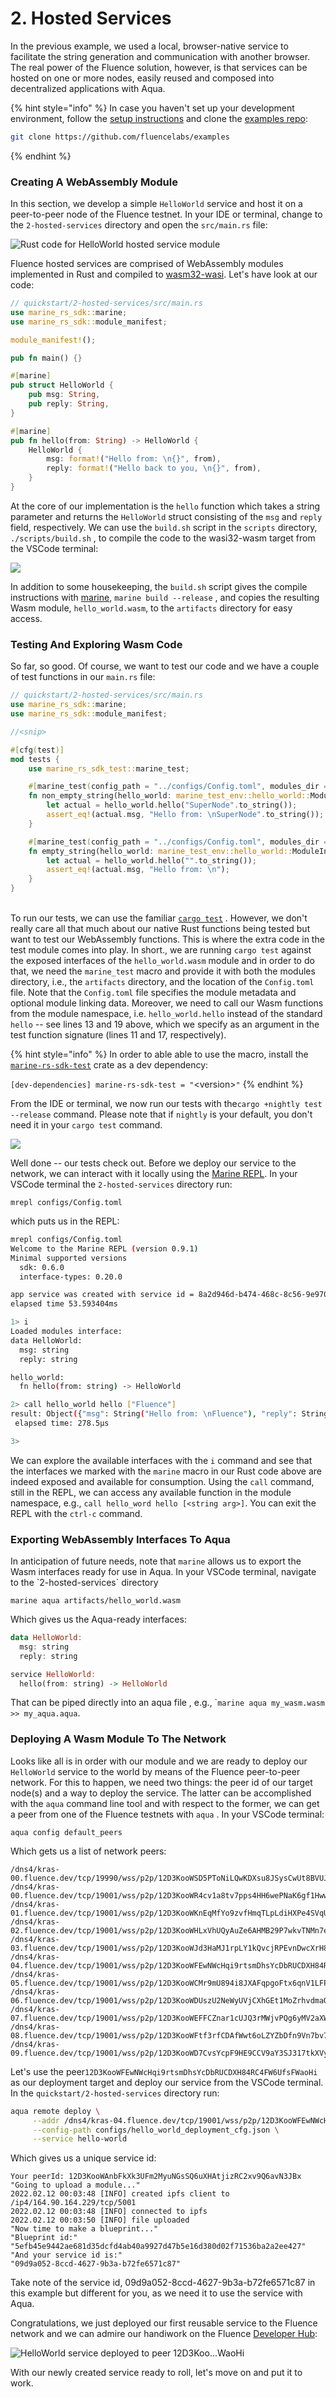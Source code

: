 # 2. Hosted Services

In the previous example, we used a local, browser-native service to facilitate the string generation and communication with another browser. The real power of the Fluence solution, however, is that services can be hosted on one or more nodes, easily reused and composed into decentralized applications with Aqua.

{% hint style="info" %}
In case you haven't set up your development environment, follow the [setup instructions](../tutorials\_tutorials/recipes\_setting\_up.md) and clone the [examples repo](https://github.com/fluencelabs/examples):

```bash
git clone https://github.com/fluencelabs/examples
```
{% endhint %}

### Creating A WebAssembly Module

In this section, we develop a simple `HelloWorld` service and host it on a peer-to-peer node of the Fluence testnet. In your IDE or terminal, change to the `2-hosted-services` directory and open the `src/main.rs` file:

![Rust code for HelloWorld hosted service module](<../.gitbook/assets/image (48).png>)

Fluence hosted services are comprised of WebAssembly modules implemented in Rust and compiled to [wasm32-wasi](https://doc.rust-lang.org/stable/nightly-rustc/rustc\_target/spec/wasm32\_wasi/index.html). Let's have look at our code:

```rust
// quickstart/2-hosted-services/src/main.rs
use marine_rs_sdk::marine;
use marine_rs_sdk::module_manifest;

module_manifest!();

pub fn main() {}

#[marine]
pub struct HelloWorld {
    pub msg: String,
    pub reply: String,
}

#[marine]
pub fn hello(from: String) -> HelloWorld {
    HelloWorld {
        msg: format!("Hello from: \n{}", from),
        reply: format!("Hello back to you, \n{}", from),
    }
}
```

At the core of our implementation is the `hello` function which takes a string parameter and returns the `HelloWorld` struct consisting of the `msg` and `reply` field, respectively. We can use the `build.sh` script in the `scripts` directory,  `./scripts/build.sh` ,  to compile the code to the wasi32-wasm target from the VSCode terminal:

![](<../.gitbook/assets/image (47).png>)

In addition to some housekeeping, the `build.sh` script gives the compile instructions with [marine](https://crates.io/crates/marine), `marine build --release` , and copies the resulting Wasm module, `hello_world.wasm`, to the `artifacts` directory for easy access.

### Testing And Exploring Wasm Code

So far, so good. Of course, we want to test our code and we have a couple of test functions in our `main.rs` file:

```rust
// quickstart/2-hosted-services/src/main.rs
use marine_rs_sdk::marine;
use marine_rs_sdk::module_manifest;

//<snip>

#[cfg(test)]
mod tests {
    use marine_rs_sdk_test::marine_test;

    #[marine_test(config_path = "../configs/Config.toml", modules_dir = "../artifacts")]
    fn non_empty_string(hello_world: marine_test_env::hello_world::ModuleInterface) {
        let actual = hello_world.hello("SuperNode".to_string());
        assert_eq!(actual.msg, "Hello from: \nSuperNode".to_string());
    }

    #[marine_test(config_path = "../configs/Config.toml", modules_dir = "../artifacts")]
    fn empty_string(hello_world: marine_test_env::hello_world::ModuleInterface) {
        let actual = hello_world.hello("".to_string());
        assert_eq!(actual.msg, "Hello from: \n");
    }
}

```

\
&#x20;To run our tests, we can use the familiar [`cargo test`](https://doc.rust-lang.org/cargo/commands/cargo-test.html) . However, we don't really care all that much about our native Rust functions being tested but want to test our WebAssembly functions. This is where the extra code in the test module comes into play. In short., we are running `cargo test` against the exposed interfaces of the `hello_world.wasm` module and  in order to do that, we need the `marine_test` macro and provide it with both the modules directory, i.e., the `artifacts` directory, and the location of the `Config.toml` file. Note that the `Config.toml` file specifies the module metadata and optional module linking data. Moreover, we need to call our Wasm functions from the module namespace, i.e. `hello_world.hello` instead of the standard `hello` -- see lines 13 and 19 above, which we specify as an argument in the test function signature (lines 11 and 17, respectively).

{% hint style="info" %}
In order to able able to use the macro, install the [`marine-rs-sdk-test`](https://crates.io/crates/marine-rs-sdk-test) crate as a dev dependency:

`[dev-dependencies] marine-rs-sdk-test = "`\<version>`"`
{% endhint %}

From the IDE or terminal, we now run our tests with the`cargo +nightly test --release` command. Please note that if `nightly` is your default, you don't need it in your `cargo test` command.

![](<../.gitbook/assets/image (46).png>)

Well done -- our tests check out. Before we deploy our service to the network, we can interact with it locally using the [Marine REPL](https://crates.io/crates/mrepl). In your VSCode terminal the `2-hosted-services` directory run:

```
mrepl configs/Config.toml
```

which puts us in the REPL:

```bash
mrepl configs/Config.toml
Welcome to the Marine REPL (version 0.9.1)
Minimal supported versions
  sdk: 0.6.0
  interface-types: 0.20.0

app service was created with service id = 8a2d946d-b474-468c-8c56-9e970ee64743
elapsed time 53.593404ms

1> i
Loaded modules interface:
data HelloWorld:
  msg: string
  reply: string

hello_world:
  fn hello(from: string) -> HelloWorld

2> call hello_world hello ["Fluence"]
result: Object({"msg": String("Hello from: \nFluence"), "reply": String("Hello back to you, \nFluence")})
 elapsed time: 278.5µs

3> 
```

We can explore the available interfaces with the `i` command and see that the interfaces we marked with the `marine` macro in our Rust code above are indeed exposed and available for consumption. Using the `call` command, still in the REPL, we can access any available function in the module namespace, e.g., `call hello_word hello [<string arg>]`. You can exit the REPL with the `ctrl-c` command.

### Exporting WebAssembly Interfaces To Aqua

In anticipation of future needs, note that `marine` allows us to export  the Wasm interfaces ready for use in Aqua. In your VSCode terminal, navigate to the \`2-hosted-services\` directory&#x20;

```
marine aqua artifacts/hello_world.wasm
```

Which gives us the Aqua-ready interfaces:

```haskell
data HelloWorld:
  msg: string
  reply: string

service HelloWorld:
  hello(from: string) -> HelloWorld
```

That can be piped directly into an aqua file , e.g., \``marine aqua my_wasm.wasm >> my_aqua.aqua`.&#x20;

### Deploying A Wasm Module To The Network

Looks like all is in order with our module and we are ready to deploy our `HelloWorld` service to the world by means of the Fluence peer-to-peer network. For this to happen, we need two things: the peer id of our target node(s) and a way to deploy the service. The latter can be accomplished with the `aqua` command line tool and with respect to the former, we can get a peer from one of the Fluence testnets  with `aqua` . In your VSCode terminal:

```
aqua config default_peers
```

Which gets us a list of network peers:

```
/dns4/kras-00.fluence.dev/tcp/19990/wss/p2p/12D3KooWSD5PToNiLQwKDXsu8JSysCwUt8BVUJEqCHcDe7P5h45e
/dns4/kras-00.fluence.dev/tcp/19001/wss/p2p/12D3KooWR4cv1a8tv7pps4HH6wePNaK6gf1Hww5wcCMzeWxyNw51
/dns4/kras-01.fluence.dev/tcp/19001/wss/p2p/12D3KooWKnEqMfYo9zvfHmqTLpLdiHXPe4SVqUWcWHDJdFGrSmcA
/dns4/kras-02.fluence.dev/tcp/19001/wss/p2p/12D3KooWHLxVhUQyAuZe6AHMB29P7wkvTNMn7eDMcsqimJYLKREf
/dns4/kras-03.fluence.dev/tcp/19001/wss/p2p/12D3KooWJd3HaMJ1rpLY1kQvcjRPEvnDwcXrH8mJvk7ypcZXqXGE
/dns4/kras-04.fluence.dev/tcp/19001/wss/p2p/12D3KooWFEwNWcHqi9rtsmDhsYcDbRUCDXH84RC4FW6UfsFWaoHi
/dns4/kras-05.fluence.dev/tcp/19001/wss/p2p/12D3KooWCMr9mU894i8JXAFqpgoFtx6qnV1LFPSfVc3Y34N4h4LS
/dns4/kras-06.fluence.dev/tcp/19001/wss/p2p/12D3KooWDUszU2NeWyUVjCXhGEt1MoZrhvdmaQQwtZUriuGN1jTr
/dns4/kras-07.fluence.dev/tcp/19001/wss/p2p/12D3KooWEFFCZnar1cUJQ3rMWjvPQg6yMV2aXWs2DkJNSRbduBWn
/dns4/kras-08.fluence.dev/tcp/19001/wss/p2p/12D3KooWFtf3rfCDAfWwt6oLZYZbDfn9Vn7bv7g6QjjQxUUEFVBt
/dns4/kras-09.fluence.dev/tcp/19001/wss/p2p/12D3KooWD7CvsYcpF9HE9CCV9aY3SJ317tkXVykjtZnht2EbzDPm
```

Let's use the peer`12D3KooWFEwNWcHqi9rtsmDhsYcDbRUCDXH84RC4FW6UfsFWaoHi` as our deployment target and deploy our service from the VSCode terminal. In the `quickstart/2-hosted-services` directory run:

```bash
aqua remote deploy \
     --addr /dns4/kras-04.fluence.dev/tcp/19001/wss/p2p/12D3KooWFEwNWcHqi9rtsmDhsYcDbRUCDXH84RC4FW6UfsFWaoHi \
     --config-path configs/hello_world_deployment_cfg.json \
     --service hello-world
```

Which gives us a unique service id:

```
Your peerId: 12D3KooWAnbFkXk3UFm2MyuNGsSQ6uXHAtjizRC2xv9Q6avN3JBx
"Going to upload a module..."
2022.02.12 00:03:48 [INFO] created ipfs client to /ip4/164.90.164.229/tcp/5001
2022.02.12 00:03:48 [INFO] connected to ipfs
2022.02.12 00:03:50 [INFO] file uploaded
"Now time to make a blueprint..."
"Blueprint id:"
"5efb45e9442ae681d35dcfd4ab40a9927d47b5e16d380d02f71536ba2a2ee427"
"And your service id is:"
"09d9a052-8ccd-4627-9b3a-b72fe6571c87"
```

Take note of the service id, 09d9a052-8ccd-4627-9b3a-b72fe6571c87 in this example but different for you, as we need it to use the service with Aqua.

Congratulations, we just deployed our first reusable service to the Fluence network and we can admire our handiwork on the Fluence [Developer Hub](https://dash.fluence.dev):

![HelloWorld service deployed to peer 12D3Koo...WaoHi](<../.gitbook/assets/image (36).png>)

With our newly created service ready to roll, let's move on and put it to work.

